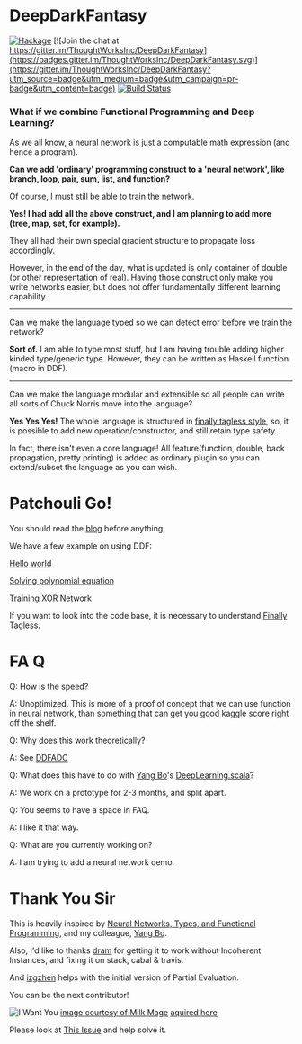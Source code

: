 # DeepDarkFantasy

[![Hackage](https://img.shields.io/hackage/v/DeepDarkFantasy.svg)](http://hackage.haskell.org/package/DeepDarkFantasy)
[![Join the chat at https://gitter.im/ThoughtWorksInc/DeepDarkFantasy](https://badges.gitter.im/ThoughtWorksInc/DeepDarkFantasy.svg)](https://gitter.im/ThoughtWorksInc/DeepDarkFantasy?utm_source=badge&utm_medium=badge&utm_campaign=pr-badge&utm_content=badge)
[![Build Status](https://travis-ci.org/ThoughtWorksInc/DeepDarkFantasy.svg?branch=master)](https://travis-ci.org/ThoughtWorksInc/DeepDarkFantasy)

### What if we combine Functional Programming and Deep Learning?

As we all know, a neural network is just a computable math expression (and hence a program). 

**Can we add 'ordinary' programming construct to a 'neural network', like branch, loop, pair, sum, list, and function?** 

Of course, I must still be able to train the network.

**Yes! I had add all the above construct, and I am planning to add more (tree, map, set, for example).** 

They all had their own special gradient structure to propagate loss accordingly. 

However, in the end of the day, what is updated is only container of double (or other representation of real).
Having those construct only make you write networks easier, but does not offer fundamentally different learning capability.

----------

Can we make the language typed so we can detect error before we train the network?

**Sort of.** I am able to type most stuff, but I am having trouble adding higher kinded type/generic type. However, they can be written as Haskell function (macro in DDF).

----------

Can we make the language modular and extensible so all people can write all sorts of Chuck Norris move into the language?

**Yes Yes Yes!** The whole language is structured in [finally tagless style](http://okmij.org/ftp/tagless-final/JFP.pdf), so, it is possible to add new operation/constructor, and still retain type safety.

In fact, there isn't even a core language! All feature(function, double, back propagation, pretty printing) is added as ordinary plugin so you can extend/subset the language as you can wish.

# Patchouli Go!

You should read the [blog](http://marisa.moe/2017/DLPL/) before anything.

We have a few example on using DDF:

[Hello world](DDF/Sam/Hello.lhs)

[Solving polynomial equation](DDF/Sam/Poly.lhs)

[Training XOR Network](DDF/Sam/Xor.lhs)

If you want to look into the code base, it is necessary to understand [Finally Tagless](http://www.cs.cornell.edu/info/projects/nuprl/PRLSeminar/PRLSeminar2011/Chung-chiehShan-FinallyTaglessPartiallyEevaluated.pdf).

# FA Q

Q: How is the speed?

A: Unoptimized. This is more of a proof of concept that we can use function in neural network, than something that can get you good kaggle score right off the shelf.

Q: Why does this work theoretically?

A: See [DDFADC](https://github.com/MarisaKirisame/DDFADC)

Q: What does this have to do with [Yang Bo](https://github.com/Atry)'s [DeepLearning.scala](https://github.com/ThoughtWorksInc/DeepLearning.scala/)?

A: We work on a prototype for 2-3 months, and split apart.

Q: You seems to have a space in FAQ.

A: I like it that way.

Q: What are you currently working on?

A: I am trying to add a neural network demo.

# Thank You Sir

This is heavily inspired by [Neural Networks, Types, and Functional Programming](http://colah.github.io/posts/2015-09-NN-Types-FP/), and my colleague, [Yang Bo](https://github.com/Atry).

Also, I'd like to thanks [dram](https://github.com/dramforever) for getting it to work without Incoherent Instances, and fixing it on stack, cabal & travis.

And [izgzhen](https://github.com/izgzhen) helps with the initial version of Partial Evaluation.

You can be the next contributor!

![I Want You](img/I_Want_You.png "Baka!")
[image courtesy of Milk Mage](http://www.pixiv.net/member_illust.php?id=461351)
[aquired here](img/I_Want_You_Image_Courtesy.png)

Please look at [This Issue](https://github.com/ThoughtWorksInc/DeepDarkFantasy/issues/174) and help solve it.
